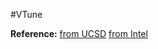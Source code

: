 #VTune

[1]:http://cseweb.ucsd.edu/classes/wi14/cse141/project/VTUNE_PC_P.pdf

[2]:https://software.intel.com/sites/default/files/managed/c0/a8/hotspots_amplxe_lin.pdf

**Reference:** 
[from UCSD][1] 
[from Intel][2]
